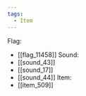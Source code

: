```yaml
---
tags:
  - Item
---
```

Flag:
- [[flag_11458]]
Sound:
- [[sound_43]]
- [[sound_17]]
- [[sound_44]]
Item:
- [[item_509]]
